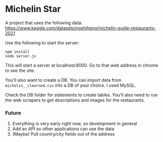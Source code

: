 # Michelin Star

A project that uses the following data: https://www.kaggle.com/datasets/ngshiheng/michelin-guide-restaurants-2021

Use the following to start the server:

```
npm install
node server.js
```

This will start a server at localhost:8000. Go to that web address in chrome to see the site.

You'll also want to create a DB. You can import data from `michelin__clearned.csv` into a DB of your choice. I used MySQL.

Check the DB folder for statements to create tables. You'll also need to run the web scrapers to get descriptions and images for the restaurants.

### Future

1) Everything is very early right now, so development in general
2) Add an API so other applications can use the data
3) (Maybe) Pull country/city fields out of the address
